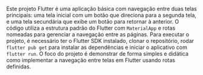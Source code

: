 Este projeto Flutter é uma aplicação básica com navegação entre duas telas principais: uma tela inicial com um botão que direciona para a segunda tela, e uma tela secundária que exibe um botão para retornar à anterior. O código utiliza a estrutura padrão do Flutter com `MaterialApp` e rotas nomeadas para gerenciar a navegação entre as páginas. Para executar o projeto, é necessário ter o Flutter SDK instalado, clonar o repositório, rodar `flutter pub get` para instalar as dependências e iniciar o aplicativo com `flutter run`. O foco do projeto é demonstrar de forma simples e didática como implementar a navegação entre telas em Flutter usando rotas definidas.
